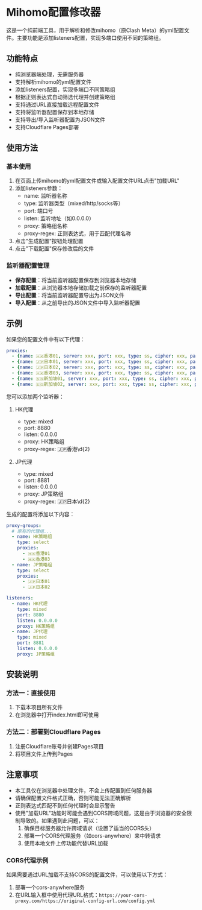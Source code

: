 # Mihomo配置修改器

这是一个纯前端工具，用于解析和修改mihomo（原Clash Meta）的yml配置文件。主要功能是添加listeners配置，实现多端口使用不同的策略组。

## 功能特点

- 纯浏览器端处理，无需服务器
- 支持解析mihomo的yml配置文件
- 添加listeners配置，实现多端口不同策略组
- 根据正则表达式自动筛选代理并创建策略组
- 支持通过URL直接加载远程配置文件
- 支持将监听器配置保存到本地存储
- 支持导出/导入监听器配置为JSON文件
- 支持Cloudflare Pages部署

## 使用方法

### 基本使用

1. 在页面上传mihomo的yml配置文件或输入配置文件URL点击"加载URL"
2. 添加listeners参数：
   - name: 监听器名称
   - type: 监听器类型（mixed/http/socks等）
   - port: 端口号
   - listen: 监听地址（如0.0.0.0）
   - proxy: 策略组名称
   - proxy-regex: 正则表达式，用于匹配代理名称
3. 点击"生成配置"按钮处理配置
4. 点击"下载配置"保存修改后的文件

### 监听器配置管理

- **保存配置**：将当前监听器配置保存到浏览器本地存储
- **加载配置**：从浏览器本地存储加载之前保存的监听器配置
- **导出配置**：将当前监听器配置导出为JSON文件
- **导入配置**：从之前导出的JSON文件中导入监听器配置

## 示例

如果您的配置文件中有以下代理：

```yaml
proxies:
  - {name: 🇭🇰香港01, server: xxx, port: xxx, type: ss, cipher: xxx, password: xxx, udp: true}
  - {name: 🇯🇵日本01, server: xxx, port: xxx, type: ss, cipher: xxx, password: xxx, udp: true}
  - {name: 🇯🇵日本02, server: xxx, port: xxx, type: ss, cipher: xxx, password: xxx, udp: true}
  - {name: 🇭🇰香港03, server: xxx, port: xxx, type: ss, cipher: xxx, password: xxx, udp: true}
  - {name: 🇸🇬新加坡01, server: xxx, port: xxx, type: ss, cipher: xxx, password: xxx, udp: true}
  - {name: 🇸🇬新加坡02, server: xxx, port: xxx, type: ss, cipher: xxx, password: xxx, udp: true}
```

您可以添加两个监听器：

1. HK代理
   - type: mixed
   - port: 8880
   - listen: 0.0.0.0
   - proxy: HK策略组
   - proxy-regex: 🇯🇵香港\d{2}

2. JP代理
   - type: mixed
   - port: 8881
   - listen: 0.0.0.0
   - proxy: JP策略组
   - proxy-regex: 🇯🇵日本\d{2}

生成的配置将添加以下内容：

```yaml
proxy-groups:
  # 原有的代理组...
  - name: HK策略组
    type: select
    proxies:
      - 🇭🇰香港01
      - 🇭🇰香港03
  - name: JP策略组
    type: select
    proxies:
      - 🇯🇵日本01
      - 🇯🇵日本02

listeners:
  - name: HK代理
    type: mixed
    port: 8880
    listen: 0.0.0.0
    proxy: HK策略组
  - name: JP代理
    type: mixed
    port: 8881
    listen: 0.0.0.0
    proxy: JP策略组
```

## 安装说明

### 方法一：直接使用

1. 下载本项目所有文件
2. 在浏览器中打开index.html即可使用

### 方法二：部署到Cloudflare Pages

1. 注册Cloudflare账号并创建Pages项目
2. 将项目文件上传到Pages

## 注意事项

- 本工具仅在浏览器中处理文件，不会上传配置到任何服务器
- 请确保配置文件格式正确，否则可能无法正确解析
- 正则表达式匹配不到任何代理时会显示警告
- 使用"加载URL"功能时可能会遇到CORS跨域问题，这是由于浏览器的安全限制导致的。如果遇到此问题，可以：
  1. 确保目标服务器允许跨域请求（设置了适当的CORS头）
  2. 部署一个CORS代理服务（如cors-anywhere）来中转请求
  3. 使用本地文件上传功能代替URL加载

### CORS代理示例

如果需要通过URL加载不支持CORS的配置文件，可以使用以下方式：

1. 部署一个cors-anywhere服务
2. 在URL输入框中使用代理URL格式：`https://your-cors-proxy.com/https://original-config-url.com/config.yml`